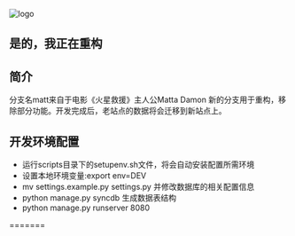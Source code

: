 ![logo](http://pythoner.net/static/images/logo.png)

## 是的，我正在重构

简介
---

分支名matt来自于电影《火星救援》主人公Matta Damon
新的分支用于重构，移除部分功能。开发完成后，老站点的数据将会迁移到新站点上。


开发环境配置
------------
+ 运行scripts目录下的setupenv.sh文件，将会自动安装配置所需环境
+ 设置本地环境变量:export env=DEV
+ mv settings.example.py settings.py 并修改数据库的相关配置信息
+ python manage.py syncdb 生成数据表结构
+ python manage.py runserver 8080

=======

